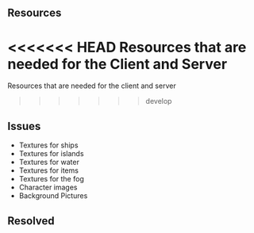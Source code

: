 ## Resources ##

<<<<<<< HEAD
Resources that are needed for the Client and Server
=======
Resources that are needed for the client and server
>>>>>>> develop

## Issues ##
* Textures for ships
* Textures for islands
* Textures for water
* Textures for items
* Textures for the fog
* Character images
* Background Pictures
## Resolved ##